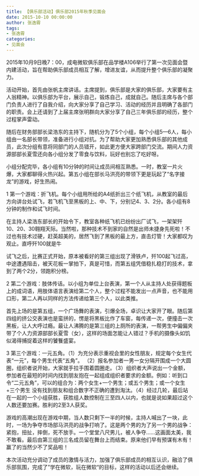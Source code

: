 ```yaml
---
title: 【俱乐部活动】俱乐部2015年秋季见面会
date: 2015-10-10 00:00:00
author: 张逸霄
tags:
- 张逸霄
categories:
- 见面会
---
```


2015年10月9日晚7：00，成电微软俱乐部在品学楼A106举行了第一次见面会暨内建活动，旨在帮助俱乐部成员相互了解，增进友谊，从而提升整个俱乐部的凝聚力。

活动开始，首先由张帆主席讲话。主席提到，俱乐部是大家的俱乐部，大家要有主人翁精神。以俱乐部为平台，展示自己，锻炼自己，成就自己。随后主席与各个部门负责人进行了自我介绍，向大家分享了自己学习、活动的经历并且明确了各部门的职责。会上还请到了上届主席张明群向大家分享了自己三年俱乐部的经历，整个过程掌声雷动。

随后在财务部部长梁浩东的主持下，随机分为了5个小组，每个小组5—6人，每小组由一名部长带领，准备进行小组对抗。为了帮助大家更加熟悉俱乐部的其他成员，此次分组有意将同部门的人员错开，如此更方便大家跨部门交流。期间人力资源部部长夏雪还向各小组分发了零食与饮料，玩好也别忘了吃好呀。

小组分配完毕，各小组有10分钟的时间让成员间相互熟悉。一时，教室一片火爆，大家都聊得火热兴起。第五小组在部长马洪亮的带领下更是玩起了“名字接龙”的游戏，好生热闹。

1
第一个游戏：折飞机。每个小组用所给的A4纸折出三个纸飞机，从教室的最后方向讲台处试飞，若飞机飞至黑板的上、中、下，分别记4、3、2分。各小组有8分钟的制作和试飞时间。

在主持人梁浩东部长的开始令下，教室各种纸飞机已纷纷出厂试飞，一架架歼10、20、30翱翔天际。当然啦，那种技术不到家的自然是出师未捷身先死啦！不过也有技术过硬，赶英超美的，居然飞到了黑板的最上方，直击灯管！大家都叹为观止。直呼歼100就是牛

试飞之后，比赛正式开始，原本被看好的第三组出现了滑铁卢，歼100起飞过高，中途遭遇阻击，被天花板一掌拍下，真是可惜，而第五组凭借稳扎稳打的技术，拿到了两个2分，领跑积分榜。

2
第二个游戏：肢体传话。以小组为单位上台表演，第一个人从主持人处获得题板上的成词语，用肢体语言表演给第二个人，整个过程不能发出一点声音，也不能用口形，第二人再以同样的方法传递给第三个人，以此类推。

首先上场的是第五组，一个广场舞的表演，引爆全场，卓识让大家开了眼。随后第四组的挤公交表演也是蛮拼的，愣是将黑板比作了车窗，每传递一次，便撞击一次黑板，让人大呼过瘾。最让人沸腾的是第三组的上厕所的表演，一帮男生中偏偏夹带了个人力资源部部长夏雪（女），这样的场面怎能让人错过？手机的摄像头如饥似渴得捕捉着这样的饕餮盛宴。

3
第三个游戏：一元五角。（1）为充分表示重视会里的女性朋友，规定每个女生代表“一元”，每个男生代表“五角”。 （2）报名参加者一男一女分隔开围成一个大圆圈，组织者说开始，大家就手拉手围着圆圈走。（3）组织者大声说出一个金额，参加者在最短的时间内找到朋友抱在一起组成组织者要求的金额。例如：听到口令“二元五角”，可以的组合为：两个女生+一个男生；或五个男生；或一个女生+三个男生 没有找到朋友和组合数字不正确的遭到淘汰。（4）经过几轮，最后站在一起的一个小组获胜，获胜组人数控制在三至四人以内，也就是说如果超过这个人数还要加赛。胜利的2至3人获奖。

游戏的高潮出现在游戏中期，当人数只剩下一半的时候，主持人喊出了一块，此时，一场为争夺市场部马洪亮的战争打响了。这是两个男的为了另一个男的战争：紧抱，扭扯，摔倒，死不放手。一个堂堂八尺男儿，被人争夺……这画面太美，我不敢看。最后由第三组的三名成员留在舞台上而结束。原来他们早有预谋有木有！赢了的当然少不了奖品啦！

本次活动充分调动了成员的激情与活力，加强了俱乐部成员的相互认识，融洽了俱乐部氛围，完成了”学在微软，玩在微软“的目标，这样的活动以后还会继续。
